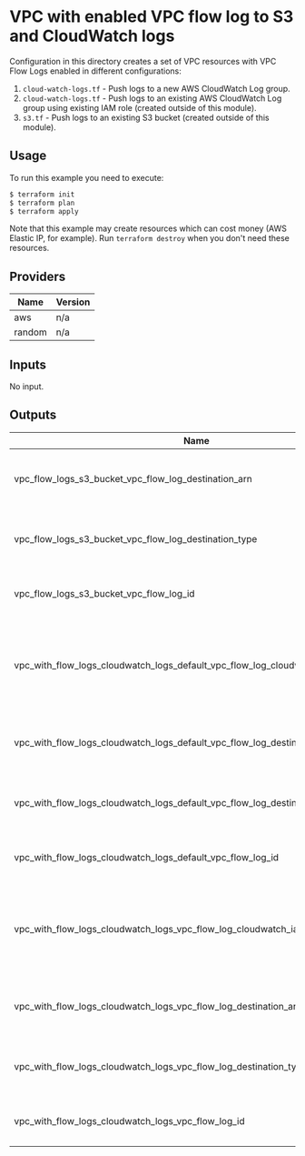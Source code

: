 # VPC with enabled VPC flow log to S3 and CloudWatch logs

Configuration in this directory creates a set of VPC resources with VPC Flow Logs enabled in different configurations:

1. `cloud-watch-logs.tf` - Push logs to a new AWS CloudWatch Log group.
1. `cloud-watch-logs.tf` - Push logs to an existing AWS CloudWatch Log group using existing IAM role (created outside of this module).
1. `s3.tf` - Push logs to an existing S3 bucket (created outside of this module).

## Usage

To run this example you need to execute:

```bash
$ terraform init
$ terraform plan
$ terraform apply
```

Note that this example may create resources which can cost money (AWS Elastic IP, for example). Run `terraform destroy` when you don't need these resources.

<!-- BEGINNING OF PRE-COMMIT-TERRAFORM DOCS HOOK -->
## Providers

| Name | Version |
|------|---------|
| aws | n/a |
| random | n/a |

## Inputs

No input.

## Outputs

| Name | Description |
|------|-------------|
| vpc\_flow\_logs\_s3\_bucket\_vpc\_flow\_log\_destination\_arn | The ARN of the destination for VPC Flow Logs |
| vpc\_flow\_logs\_s3\_bucket\_vpc\_flow\_log\_destination\_type | The type of the destination for VPC Flow Logs |
| vpc\_flow\_logs\_s3\_bucket\_vpc\_flow\_log\_id | The ID of the Flow Log resource |
| vpc\_with\_flow\_logs\_cloudwatch\_logs\_default\_vpc\_flow\_log\_cloudwatch\_iam\_role\_arn | The ARN of the IAM role used when pushing logs to Cloudwatch log group |
| vpc\_with\_flow\_logs\_cloudwatch\_logs\_default\_vpc\_flow\_log\_destination\_arn | The ARN of the destination for VPC Flow Logs |
| vpc\_with\_flow\_logs\_cloudwatch\_logs\_default\_vpc\_flow\_log\_destination\_type | The type of the destination for VPC Flow Logs |
| vpc\_with\_flow\_logs\_cloudwatch\_logs\_default\_vpc\_flow\_log\_id | The ID of the Flow Log resource |
| vpc\_with\_flow\_logs\_cloudwatch\_logs\_vpc\_flow\_log\_cloudwatch\_iam\_role\_arn | The ARN of the IAM role used when pushing logs to Cloudwatch log group |
| vpc\_with\_flow\_logs\_cloudwatch\_logs\_vpc\_flow\_log\_destination\_arn | The ARN of the destination for VPC Flow Logs |
| vpc\_with\_flow\_logs\_cloudwatch\_logs\_vpc\_flow\_log\_destination\_type | The type of the destination for VPC Flow Logs |
| vpc\_with\_flow\_logs\_cloudwatch\_logs\_vpc\_flow\_log\_id | The ID of the Flow Log resource |

<!-- END OF PRE-COMMIT-TERRAFORM DOCS HOOK -->
